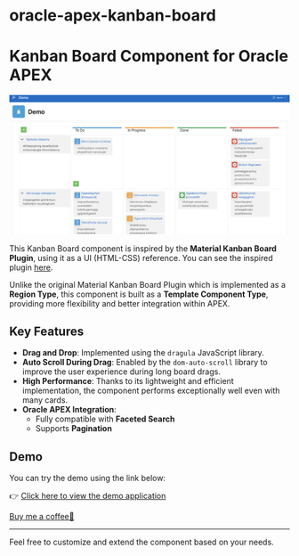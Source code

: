 # oracle-apex-kanban-board

# Kanban Board Component for Oracle APEX

![Preview](https://raw.githubusercontent.com/orblgc/oracle-apex-kanban-board/refs/heads/main/preview.png)

This Kanban Board component is inspired by the **Material Kanban Board Plugin**, using it as a UI (HTML-CSS) reference. You can see the inspired plugin [here](https://github.com/McRange/Material-Kanban-Board).

Unlike the original Material Kanban Board Plugin which is implemented as a **Region Type**, this component is built as a **Template Component Type**, providing more flexibility and better integration within APEX.

## Key Features

- **Drag and Drop**: Implemented using the `dragula` JavaScript library.
- **Auto Scroll During Drag**: Enabled by the `dom-auto-scroll` library to improve the user experience during long board drags.
- **High Performance**: Thanks to its lightweight and efficient implementation, the component performs exceptionally well even with many cards.
- **Oracle APEX Integration**:
  - Fully compatible with **Faceted Search**
  - Supports **Pagination**

## Demo

You can try the demo using the link below:

👉 [Click here to view the demo application](https://apex.oracle.com/pls/apex/r/ordibu/demo)

[Buy me a coffee🙂]([https://apex.oracle.com/pls/apex/r/ordibu/demo](https://buymeacoffee.com/orblg))

---

Feel free to customize and extend the component based on your needs.
